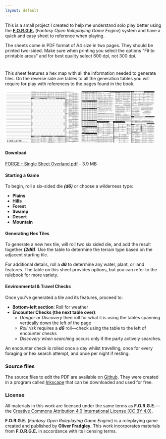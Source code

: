 ```yaml
---
layout: default
---
```


This is a small project I created to help me understand solo play better using the **[F.O.R.G.E.](https://zap-forge.itch.io/forge)** (*Fantasy Open Roleplaying Game Engine*) system and have a quick and easy sheet to reference when playing.

The sheets come in PDF format of A4 size in two pages. They should be printed two-sided. Make sure when printing you select the options "Fit to printable areas" and for best quality select 600 dpi, not 300 dpi.

# 

This sheet features a hex map with all the information needed to generate tiles. On the reverse side are tables to all the generation tables you will require for play with references to the pages found in the book.

[![Overland Preview Thumbnail](https://github.com/andrewfenn/forge-one-sheet-solo/blob/main/docs/overland-prev-1.png?raw=true)](https://raw.githubusercontent.com/andrewfenn/forge-one-sheet-solo/refs/heads/main/FORGE%20-%20Single%20Sheet%20Overland.pdf) [![Overland Preview Thumbnail](https://github.com/andrewfenn/forge-one-sheet-solo/blob/main/docs/overland-prev-2.png?raw=true)](https://raw.githubusercontent.com/andrewfenn/forge-one-sheet-solo/refs/heads/main/FORGE%20-%20Single%20Sheet%20Overland.pdf)

#### Download
[FORGE - Single Sheet Overland.pdf](https://raw.githubusercontent.com/andrewfenn/forge-one-sheet-solo/refs/heads/main/FORGE%20-%20Single%20Sheet%20Overland.pdf) - 3.9 MB

#### Starting a Game
To begin, roll a six-sided die **_(d6)_** or choose a wilderness type:  
- **Plains**  
- **Hills**  
- **Forest**  
- **Swamp**  
- **Desert**  
- **Mountain**  

#### Generating Hex Tiles  
To generate a new hex tile, will roll two six sided die, and add the result together **_(2d6)_**. Use the table to determine the terrain type based on the adjacent starting tile.  

For additional details, roll a **_d6_** to determine any water, plant, or land features. The table on this sheet provides options, but you can refer to the rulebook for more variety.  

#### Environmental & Travel Checks  
Once you've generated a tile and its features, proceed to:
- **Bottom-left section**: Roll for weather
- **Encounter Checks (the next table over)**:
  - *Danger or Discovery* then roll for what it is using the tables spanning vertically down the left of the page
  - *Roll risk* requires a **_d6_** roll—check using the table to the left of encounter checks
  - *Discovery when searching* occurs only if the party actively searches.

An encounter check is rolled once a day whilst travelling, once for every foraging or hex search attempt, and once per night if resting.

### Source files

The source files to edit the PDF are available on [Github](https://github.com/andrewfenn/forge-one-sheet-solo). They were created in a program called [Inkscape](https://inkscape.org/) that can be downloaded and used for free.

### License

All materials in this work are licensed under the same terms as **F.O.R.G.E.**—the [Creative Commons Attribution 4.0 International License (CC BY 4.0)](https://creativecommons.org/licenses/by/4.0/).

**F.O.R.G.E.** (*Fantasy Open Roleplaying Game Engine*) is a roleplaying game created and published by **Oliver Fradgley**. This work incorporates materials from **F.O.R.G.E.** in accordance with its licensing terms.
